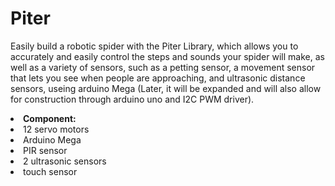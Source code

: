 # Piter
Easily build a robotic spider with the Piter Library, which allows you to accurately and easily control the steps and sounds your spider will make, as well as a variety of sensors, such as a petting sensor, a movement sensor that lets you see when people are approaching, and ultrasonic distance sensors, useing arduino Mega (Later, it will be expanded and will also allow for construction through arduino uno and I2C PWM driver).
<li>
<b>Component:</b></li>
<li>12 servo motors</li>
<li>Arduino Mega</li>
<li>PIR sensor</li>
<li>2 ultrasonic sensors</li>
<li>touch sensor</li>
